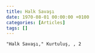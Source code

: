 ```yaml
---
title: Halk Savaşı
date: 1970-08-01 00:00:00 +0100
categories: [Articles]
tags: []
---
```


```"Halk Savaşı," Kurtuluş, , 2```


